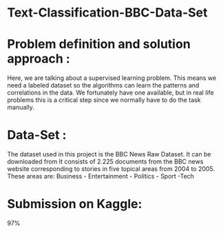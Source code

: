 # Text-Classification-BBC-Data-Set

# Problem definition and solution approach :
Here, we are talking about a supervised learning problem. This means we need a labeled dataset so the algorithms can learn the patterns and correlations in the data. We fortunately have one available, but in real life problems this is a critical step since we normally have to do the task manually.

# Data-Set :
The dataset used in this project is the BBC News Raw Dataset. It can be downloaded from 
It consists of 2.225 documents from the BBC news website corresponding to stories in five topical areas from 2004 to 2005. These areas are:
Business - Entertainment - Politics - Sport -Tech

# Submission on Kaggle:
97%
